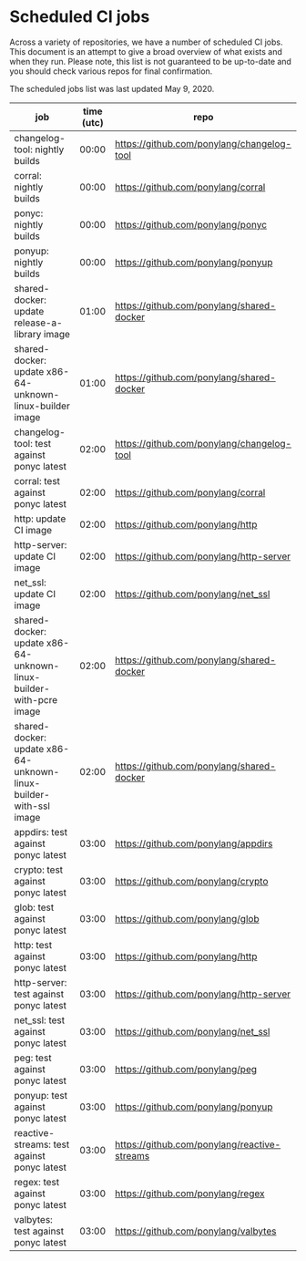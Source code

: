 # Scheduled CI jobs

Across a variety of repositories, we have a number of scheduled CI jobs. This document is an attempt to give a broad overview of what exists and when they run. Please note, this list is not guaranteed to be up-to-date and you should check various repos for final confirmation.

The scheduled jobs list was last updated May 9, 2020.

| job | time (utc) | repo |
| --- | --- | --- |
| changelog-tool: nightly builds | 00:00 | https://github.com/ponylang/changelog-tool |
| corral: nightly builds | 00:00 | https://github.com/ponylang/corral |
| ponyc: nightly builds | 00:00 | https://github.com/ponylang/ponyc |
| ponyup: nightly builds | 00:00 | https://github.com/ponylang/ponyup |
| shared-docker: update release-a-library image | 01:00 | https://github.com/ponylang/shared-docker |
| shared-docker: update x86-64-unknown-linux-builder image | 01:00 | https://github.com/ponylang/shared-docker |
| changelog-tool: test against ponyc latest | 02:00 | https://github.com/ponylang/changelog-tool |
| corral: test against ponyc latest | 02:00 | https://github.com/ponylang/corral |
| http: update CI image | 02:00 | https://github.com/ponylang/http |
| http-server: update CI image | 02:00 | https://github.com/ponylang/http-server |
| net_ssl: update CI image | 02:00 | https://github.com/ponylang/net_ssl |
| shared-docker: update x86-64-unknown-linux-builder-with-pcre image | 02:00 | https://github.com/ponylang/shared-docker |
| shared-docker: update x86-64-unknown-linux-builder-with-ssl image | 02:00 | https://github.com/ponylang/shared-docker |
| appdirs: test against ponyc latest | 03:00 | https://github.com/ponylang/appdirs |
| crypto: test against ponyc latest | 03:00 | https://github.com/ponylang/crypto |
| glob: test against ponyc latest | 03:00 | https://github.com/ponylang/glob |
| http: test against ponyc latest | 03:00 | https://github.com/ponylang/http |
| http-server: test against ponyc latest | 03:00 | https://github.com/ponylang/http-server |
| net_ssl: test against ponyc latest | 03:00 | https://github.com/ponylang/net_ssl |
| peg: test against ponyc latest | 03:00 | https://github.com/ponylang/peg |
| ponyup: test against ponyc latest | 03:00 | https://github.com/ponylang/ponyup |
| reactive-streams: test against ponyc latest | 03:00 | https://github.com/ponylang/reactive-streams |
| regex: test against ponyc latest | 03:00 | https://github.com/ponylang/regex |
| valbytes: test against ponyc latest | 03:00 | https://github.com/ponylang/valbytes |
